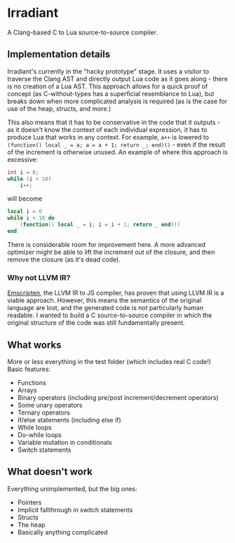 # Irradiant
A Clang-based C to Lua source-to-source compiler.

## Implementation details
Irradiant's currently in the "hacky prototype" stage. It uses a visitor to traverse the Clang AST and directly output Lua code as it goes along - there is no creation of a Lua AST. This approach allows for a quick proof of concept (as C-without-types has a superficial resemblance to Lua), but breaks down when more complicated analysis is required (as is the case for use of the heap, structs, and more.)

This also means that it has to be conservative in the code that it outputs - as it doesn't know the context of each individual expression, it has to produce Lua that works in any context. For example, `a++` is lowered to `(function() local _ = a; a = a + 1; return _; end)()` - even if the result of the increment is otherwise unused. An example of where this approach is excessive:

```c
int i = 0;
while (i < 10)
	i++;
```

will become

```lua
local i = 0
while i < 10 do
    (function() local _ = i; i = i + 1; return _ end)()
end
```

There is considerable room for improvement here. A more advanced optimizer might be able to lift the increment out of the closure, and then remove the closure (as it's dead code).

### Why not LLVM IR?
[Emscripten](https://github.com/kripken/emscripten), the LLVM IR to JS compiler, has proven that using LLVM IR is a viable approach. However, this means the semantics of the original language are lost, and the generated code is not particularly human readable. I wanted to build a C source-to-source compiler in which the original structure of the code was still fundamentally present.

## What works
More or less everything in the test folder (which includes real C code!)
Basic features:

* Functions
* Arrays
* Binary operators (including pre/post increment/decrement operators)
* Some unary operators
* Ternary operators
* If/else statements (including else if)
* While loops
* Do-while loops
* Variable mutation in conditionals
* Switch statements

## What doesn't work
Everything unimplemented, but the big ones:

* Pointers
* Implicit fallthrough in switch statements
* Structs
* The heap
* Basically anything complicated